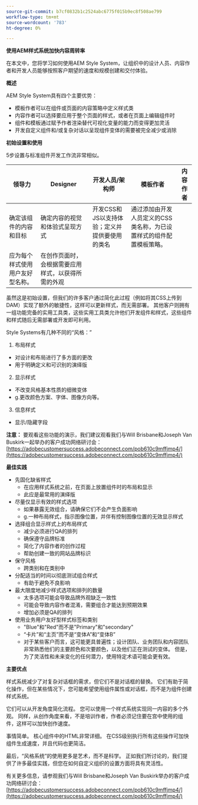 ```yaml
---
source-git-commit: b7cf0832b1c2524abc6775f015b9ec8f508ae799
workflow-type: tm+mt
source-wordcount: '783'
ht-degree: 0%

---
```

**使用AEM样式系统加快内容周转率**

在本文中，您将学习如何使用AEM Style System，让组织中的设计人员、内容作者和开发人员能够按照客户期望的速度和规模创建和交付体验。

**概述**

AEM Style System具有四个主要优势：

- 模板作者可以在组件或页面的内容策略中定义样式类
- 内容作者可以选择要应用于整个页面的样式，或者在页面上编辑组件时
- 组件和模板通过赋予作者渲染替代可视化变量的能力而变得更加灵活
- 开发自定义组件和/或复杂对话以呈现组件变体的需要被完全减少或消除

**初始设置和使用**

5步设置与标准组件开发工作流非常相似。

| **领导力** | **Designer** | **开发人员/架构师** | **模板作者** | **内容作者** |
| --- | --- | --- | --- | --- |
| 确定该组件的内容和目标 | 确定内容的视觉和体验式呈现方式 | 开发CSS和JS以支持体验；定义并提供要使用的类名 | 通过添加由开发人员定义的CSS类名称，为已设置样式的组件配置模板策略。 |
| 应为每个样式使用用户友好型名称。 | 在创作页面时，会根据需要应用样式，以获得所需的外观 |

虽然这是初始设置，但我们的许多客户通过简化此过程（例如将其CSS上传到DAM）实现了额外的敏捷性，这样可以更新样式，而无需部署。 其他客户则拥有一组功能完备的实用工具类，这些实用工具类允许他们开发组件和样式，这些组件和样式随后无需部署或开发即可利用。

Style Systems有几种不同的“风格：”

1. 布局样式
- 对设计和布局进行了多方面的更改
- 用于明确定义和可识别的演绎版
2. 显示样式
- 不改变风格基本性质的细微变体
- g.更改颜色方案、字体、图像方向等。
3. 信息样式
- 显示/隐藏字段

**注意：** 要观看这些功能的演示，我们建议观看我们与Will Brisbane和Joseph Van Buskirk一起举办的客户成功网络研讨会： [https://adobecustomersuccess.adobeconnect.com/pob610c9mffjmp4/](https://adobecustomersuccess.adobeconnect.com/pob610c9mffjmp4/)

**最佳实践**

- 先固化缺省样式
   - 在应用样式系统之前，在页面上放置组件时的布局和显示
   - 此应是最常用的演绎版
- 尽量仅显示有效的样式选项
   - 如果暴露无效组合，请确保它们不会产生负面影响
   - g.一种布局样式，指示图像位置，并伴有控制图像位置的无效显示样式
- 选择组合显示样式上的布局样式
   - 减少必须进行QA的排列
   - 确保遵守品牌标准
   - 简化了内容作者的创作过程
   - 帮助创建一致的网站品牌标识
- 保守风格
   - 跨类别和在类别中
- 分配适当的时间以彻底测试组合样式
   - 有助于避免不良影响
- 最大限度地减少样式选项和排列的数量
   - 太多选项可能会导致品牌外观缺乏一致性
   - 可能会导致内容作者混淆，需要组合才能达到预期效果
   - 增加必须是QA的排列
- 使用业务用户友好型样式标签和类别
   - &quot;Blue&quot;和&quot;Red&quot;而不是&quot;Primary&quot;和&quot;secondary&quot;
   - “卡片”和“主页”而不是“变体A”和“变体B”
   - 对于某些客户而言，这可能更具普遍性；设计团队、业务团队和内容团队非常熟悉他们的主要颜色和次要颜色，以及他们正在测试的变体。 但是，为了灵活性和未来变化的任何潜力，使用特定术语可能会更有效。

**主要优点**

样式系统减少了对复杂对话框的需求，但它们不是对话框的替换。 它们有助于简化操作，但在某些情况下，您可能希望使用组件属性或对话框，而不是为组件创建样式系统。

它们可以从开发角度简化流程。 您可以使用一个样式系统实现同一内容的多个外观。 同样，从创作角度来看，不是培训作者，作者必须记住要在宫中使用的组件，这样可以加快创作速度。

事情简单。 核心组件中的HTML非常详细。 在CSS级别执行所有这些操作可加快组件生成速度，并且代码也更简洁。

最后，“风格系统”的使用更多是艺术，而不是科学。 正如我们所讨论的，我们提供了许多最佳实践，但您在如何自定义组织的设置方面将具有灵活性。

有关更多信息，请参观我们与Will Brisbane和Joseph Van Buskirk举办的客户成功网络研讨会： [https://adobecustomersuccess.adobeconnect.com/pob610c9mffjmp4/](https://adobecustomersuccess.adobeconnect.com/pob610c9mffjmp4/)
